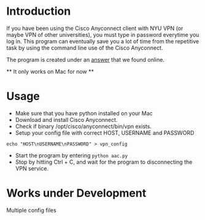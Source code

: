 # Introduction
If you have been using the Cisco Anyconnect client with NYU VPN (or maybe VPN of other universities), you must type in password everytime you log in. This program can eventually save you a lot of time from the repetitive task by using the command line use of the Cisco Anyconnect.

The program is created under an [answer](https://superuser.com/questions/649614/connect-using-anyconnect-from-command-line) that we found online. 

** It only works on Mac for now **

# Usage
* Make sure that you have python installed on your Mac
* Download and install Cisco Anyconnect.
* Check if binary /opt/cisco/anyconnect/bin/vpn exists.
* Setup your config file with correct HOST, USERNAME and PASSWORD
```
echo "HOST\nUSERNAME\nPASSWORD" > vpn_config
```
* Start the program by entering `python aac.py`
* Stop by hitting Ctrl + C, and wait for the program to disconnecting the VPN service.

# Works under Development
Multiple config files
